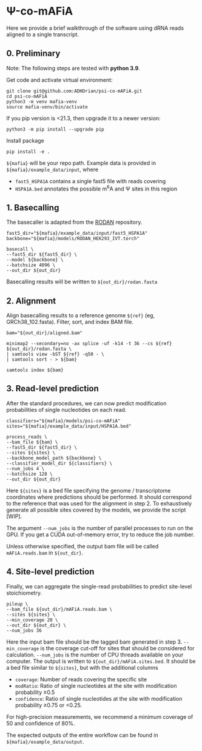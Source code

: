 # Ψ-co-mAFiA

Here we provide a brief walkthrough of the software using dRNA reads aligned to a single transcript.

## 0. Preliminary
Note: The following steps are tested with **python 3.9**.

Get code and activate virtual environment:
```
git clone git@github.com:ADHDrian/psi-co-mAFiA.git
cd psi-co-mAFiA
python3 -m venv mafia-venv
source mafia-venv/bin/activate
```
If you pip version is <21.3, then upgrade it to a newer version:
```
python3 -m pip install --upgrade pip
```
Install package
```
pip install -e .
```
`${mafia}` will be your repo path.
Example data is provided in `${mafia}/example_data/input`, where
- `fast5_HSPA1A` contains a single fast5 file with reads covering <script>HSPA1A</script>
- `HSPA1A.bed` annotates the possible m<sup>6</sup>A and Ψ sites in this region 


## 1. Basecalling
The basecaller is adapted from the [RODAN](https://github.com/biodlab/RODAN) repository.
```
fast5_dir="${mafia}/example_data/input/fast5_HSPA1A"
backbone="${mafia}/models/RODAN_HEK293_IVT.torch"

basecall \
--fast5_dir ${fast5_dir} \
--model ${backbone} \
--batchsize 4096 \
--out_dir ${out_dir}
```
Basecalling results will be written to `${out_dir}/rodan.fasta`

## 2. Alignment
Align basecalling results to a reference genome `${ref}` (eg, GRCh38_102.fasta). Filter, sort, and index BAM file.
```
bam="${out_dir}/aligned.bam"

minimap2 --secondary=no -ax splice -uf -k14 -t 36 --cs ${ref} ${out_dir}/rodan.fasta \
| samtools view -bST ${ref} -q50 - \
| samtools sort - > ${bam}

samtools index ${bam}
```

## 3. Read-level prediction
After the standard procedures, we can now predict modification probabilities of single nucleotides on each read.
```
classifiers="${mafia}/models/psi-co-mAFiA"
sites="${mafia}/example_data/input/HSPA1A.bed"

process_reads \
--bam_file ${bam} \
--fast5_dir ${fast5_dir} \
--sites ${sites} \
--backbone_model_path ${backbone} \
--classifier_model_dir ${classifiers} \
--num_jobs 4 \
--batchsize 128 \
--out_dir ${out_dir}
```
Here `${sites}` is a bed file specifying the genome / transcriptome coordinates where predictions should be performed. It should correspond to the reference that was used for the alignment in step 2. To exhaustively generate all possible sites covered by the models, we provide the script [WIP].

The argument `--num_jobs` is the number of parallel processes to run on the GPU. If you get a CUDA out-of-memory error, try to reduce the job number.

Unless otherwise specified, the output bam file will be called `mAFiA.reads.bam` in `${out_dir}`.

## 4. Site-level prediction
Finally, we can aggregate the single-read probabilities to predict site-level stoichiometry.
```
pileup \
--bam_file ${out_dir}/mAFiA.reads.bam \
--sites ${sites} \
--min_coverage 20 \
--out_dir ${out_dir} \
--num_jobs 36
```
Here the input bam file should be the tagged bam generated in step 3. `--min_coverage` is the coverage cut-off for sites that should be considered for calculation. `--num_jobs` is the number of CPU threads available on your computer. The output is written to `${out_dir}/mAFiA.sites.bed`. It should be a bed file similar to `${sites}`, but with the additional columns
- `coverage`: Number of reads covering the specific site
- `modRatio`: Ratio of single nucleotides at the site with modification probability ≥0.5
- `confidence`: Ratio of single nucleotides at the site with modification probability ≥0.75 or <0.25.

For high-precision measurements, we recommend a minimum coverage of 50 and confidence of 80%.

The expected outputs of the entire workflow can be found in `${mafia}/example_data/output`.

